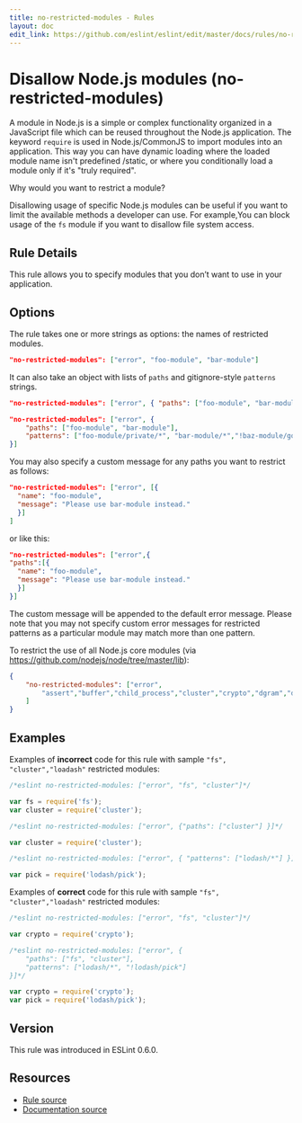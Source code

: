 ```yaml
---
title: no-restricted-modules - Rules
layout: doc
edit_link: https://github.com/eslint/eslint/edit/master/docs/rules/no-restricted-modules.md
---
```

<!-- Note: No pull requests accepted for this file. See README.md in the root directory for details. -->

# Disallow Node.js modules (no-restricted-modules)

A module in Node.js is a simple or complex functionality organized in a JavaScript file which can be reused throughout the Node.js
application. The keyword `require` is used in Node.js/CommonJS to import modules into an application. This way you can have dynamic loading where the loaded module name isn't predefined /static, or where you conditionally load a module only if it's "truly required".

Why would you want to restrict a module?

Disallowing usage of specific Node.js modules can be useful if you want to limit the available methods a developer can use. For example,You can block usage of the `fs` module if you want to disallow file system access.

## Rule Details

This rule allows you to specify modules that you don’t want to use in your application.

## Options

The rule takes one or more strings as options: the names of restricted modules.

```json
"no-restricted-modules": ["error", "foo-module", "bar-module"]
```

It can also take an object with lists of `paths` and gitignore-style `patterns` strings.

```json
"no-restricted-modules": ["error", { "paths": ["foo-module", "bar-module"] }]
```

```json
"no-restricted-modules": ["error", {
    "paths": ["foo-module", "bar-module"],
    "patterns": ["foo-module/private/*", "bar-module/*","!baz-module/good"]
}]
```

You may also specify a custom message for any paths you want to restrict as follows:

```json
"no-restricted-modules": ["error", [{
  "name": "foo-module",
  "message": "Please use bar-module instead."
  }]
]
```

or like this:

```json
"no-restricted-modules": ["error",{
"paths":[{
  "name": "foo-module",
  "message": "Please use bar-module instead."
  }]
}]
```

The custom message will be appended to the default error message. Please note that you may not specify custom error messages for restricted patterns as a particular module may match more than one pattern.


To restrict the use of all Node.js core modules (via https://github.com/nodejs/node/tree/master/lib):

```json
{
    "no-restricted-modules": ["error",
        "assert","buffer","child_process","cluster","crypto","dgram","dns","domain","events","freelist","fs","http","https","module","net","os","path","punycode","querystring","readline","repl","smalloc","stream","string_decoder","sys","timers","tls","tracing","tty","url","util","vm","zlib"
    ]
}
```

## Examples

Examples of **incorrect** code for this rule  with sample `"fs", "cluster","loadash"` restricted modules:

```js
/*eslint no-restricted-modules: ["error", "fs", "cluster"]*/

var fs = require('fs');
var cluster = require('cluster');
```

```js
/*eslint no-restricted-modules: ["error", {"paths": ["cluster"] }]*/

var cluster = require('cluster');
```

```js
/*eslint no-restricted-modules: ["error", { "patterns": ["lodash/*"] }]*/

var pick = require('lodash/pick');
```

Examples of **correct** code for this rule with sample `"fs", "cluster","loadash"` restricted modules:

```js
/*eslint no-restricted-modules: ["error", "fs", "cluster"]*/

var crypto = require('crypto');
```

```js
/*eslint no-restricted-modules: ["error", {
    "paths": ["fs", "cluster"],
    "patterns": ["lodash/*", "!lodash/pick"]
}]*/

var crypto = require('crypto');
var pick = require('lodash/pick');
```

## Version

This rule was introduced in ESLint 0.6.0.

## Resources

* [Rule source](https://github.com/eslint/eslint/tree/master/lib/rules/no-restricted-modules.js)
* [Documentation source](https://github.com/eslint/eslint/tree/master/docs/rules/no-restricted-modules.md)
